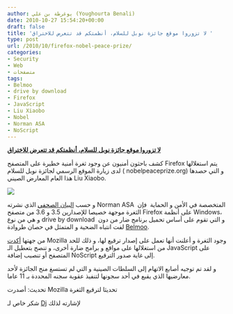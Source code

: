 ```yaml
---
author: يوغرطة بن علي (Youghourta Benali)
date: 2010-10-27 15:54:20+00:00
draft: false
title: 'لا تزوروا موقع جائزة نوبل للسلام، أنظمتكم قد تتعرض للاختراق '
type: post
url: /2010/10/firefox-nobel-peace-prize/
categories:
- Security
- Web
- متصفحات
tags:
- Belmoo
- drive by download
- Firefox
- JavaScript
- Liu Xiaobo
- Nobel
- Norman ASA
- NoScript
---
```


**[لا تزوروا موقع جائزة نوبل للسلام، أنظمتكم قد تتعرض للاختراق]( https://www.it-scoop.com/2010/10/firefox-nobel-peace-prize/)**




كشف باحثون أمنيون عن وجود ثغرة أمنية خطيرة على المتصفح Firefox يتم استغلالها لدى زيارة الموقع الرسمي لجائزة نوبل للسلام ( nobelpeaceprize.org) و التي حصدها هذا العام المعارض الصيني Liu Xiaobo.




[![](https://www.it-scoop.com/wp-content/uploads/2010/10/Firefox-Vulnerability.jpg)
](https://www.it-scoop.com/2010/10/firefox-nobel-peace-prize/)


و حسب [البيان الصحفي](http://norman.com/about_norman/press_center/news_archive/2010/129223/en) الذي نشرته Norman ASA  المتخصصة في الأمن و الحماية  فإن الثغرة موجهة خصيصا للإصدارين 3.5 و 3.6 من متصفح Firefox على أنظمة Windows، و هي من نوع drive by download  و التي تقوم على أساس تحميل برنامج ضار من دون لفت انتباه الضحية و المتمثل في حصان طروادة [Belmoo](http://www.norman.com/security_center/virus_description_archive/129146/).

من جهتها [أكدت](http://blog.mozilla.com/security/2010/10/26/critical-vulnerability-in-firefox-3-5-and-firefox-3-6/) Mozilla وجود الثغرة و أعلنت أنها تعمل على إصدار ترقيع لها، و ذلك للحد من استغلالها على مواقع و برامج ضارة أخرى، و تنصح بتعطيل الـ JavaScript على المتصفح أو تنصيب إضافة NoScript إلى غاية صدور الترقيع.

و لقد تم توجيه أصابع الاتهام إلى السلطات الصينية و التي لم تستسغ منح الجائزة لأحد معارضيها الذي يقبع في أحد سجونها لتنفيذ عقوبة سجنه المحددة بـ 11 عاما.

تحديث: أصدرت Mozilla تحديثا لترقيع الثغرة

شكر خاص لـ [Dj](https://www.it-scoop.com/2010/10/firefox-nobel-peace-prize/#comment-3908) لإشارته لذلك
